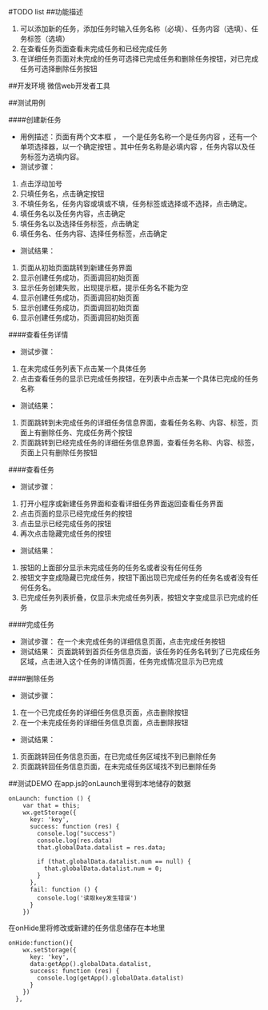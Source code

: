 #TODO list
##功能描述
1. 可以添加新的任务，添加任务时输入任务名称（必填）、任务内容（选填）、任务标签（选填）
2. 在查看任务页面查看未完成任务和已经完成任务
3. 在详细任务页面对未完成的任务可选择已完成任务和删除任务按钮，对已完成任务可选择删除任务按钮

##开发环境
微信web开发者工具

##测试用例

####创建新任务
- 用例描述：页面有两个文本框	，	一个是任务名称一个是任务内容	，还有一个单项选择器，以一个确定按钮	。其中任务名称是必填内容	，任务内容以及任务标签为选填内容。
- 测试步骤：
1. 点击浮动加号
2. 只填任务名，点击确定按钮
3. 不填任务名，任务内容或填或不填，任务标签或选择或不选择，点击确定。
4. 填任务名以及任务内容，点击确定
5. 填任务名以及选择任务标签，点击确定
6. 填任务名、任务内容、选择任务标签，点击确定
- 测试结果：
1. 页面从初始页面跳转到新建任务界面				
2. 显示创建任务成功，页面调回初始页面				
3. 显示任务创建失败，出现提示框，提示任务名不能为空				
4. 显示创建任务成功，页面调回初始页面				
5. 显示创建任务成功，页面调回初始页面				
6. 显示创建任务成功，页面调回初始页面		

####查看任务详情
- 测试步骤：
1. 在未完成任务列表下点击某一个具体任务					
2. 点击查看任务的显示已完成任务按钮，在列表中点击某一个具体已完成的任务名称
- 测试结果：
1. 页面跳转到未完成任务的详细任务信息界面，查看任务名称、内容、标签，页面上有删除任务、完成任务两个按钮				
2. 页面跳转到已经完成任务的详细任务信息界面，查看任务名称、内容、标签，页面上只有删除任务按钮

####查看任务
- 测试步骤：
1. 打开小程序或新建任务界面和查看详细任务界面返回查看任务界面									
2. 点击页面的显示已经完成任务的按钮 										
3. 点击显示已经完成任务的按钮
4. 再次点击隐藏完成任务的按钮	
- 测试结果：
1. 按钮的上面部分显示未完成任务的任务名或者没有任何任务				
2. 按钮文字变成隐藏已完成任务，按钮下面出现已完成任务的任务名或者没有任何任务名。				
3. 已完成任务列表折叠，仅显示未完成任务列表，按钮文字变成显示已完成的任务

####完成任务
- 测试步骤：
在一个未完成任务的详细信息页面，点击完成任务按钮	
- 测试结果：
页面跳转到首页任务信息页面，该任务的任务名转到了已完成任务区域，点击进入这个任务的详情页面，任务完成情况显示为已完成				

####删除任务
- 测试步骤：
1. 在一个已完成任务的详细任务信息页面，点击删除按钮					
2. 在一个未完成任务的详细任务信息页面，点击删除按钮	
- 测试结果：
1. 页面跳转回任务信息页面，在已完成任务区域找不到已删除任务				
2. 页面跳转回任务信息页面，在未完成任务区域找不到已删除任务

##测试DEMO
在app.js的onLaunch里得到本地储存的数据
```
onLaunch: function () {
    var that = this;
    wx.getStorage({
      key: 'key',
      success: function (res) {
        console.log("success")
        console.log(res.data)
        that.globalData.datalist = res.data;
        
        if (that.globalData.datalist.num == null) {
          that.globalData.datalist.num = 0;
        }
      },
      fail: function () {
        console.log('读取key发生错误')
      }
    })
```
在onHide里将修改或新建的任务信息储存在本地里
```
onHide:function(){
    wx.setStorage({
      key: 'key',
      data:getApp().globalData.datalist,
      success: function (res) {
        console.log(getApp().globalData.datalist)
      }
    })
  },
```